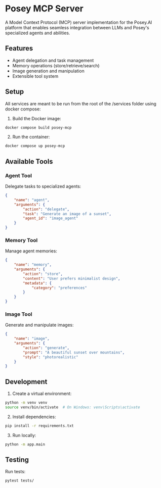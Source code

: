 # Posey MCP Server

A Model Context Protocol (MCP) server implementation for the Posey.AI platform that enables seamless integration between LLMs and Posey's specialized agents and abilities.

## Features

- Agent delegation and task management
- Memory operations (store/retrieve/search)
- Image generation and manipulation
- Extensible tool system

## Setup
All services are meant to be run from the root of the /services folder using docker compose:

1. Build the Docker image:
```bash
docker compose build posey-mcp
```

2. Run the container:
```bash
docker compose up posey-mcp
```

## Available Tools

### Agent Tool
Delegate tasks to specialized agents:
```json
{
    "name": "agent",
    "arguments": {
        "action": "delegate",
        "task": "Generate an image of a sunset",
        "agent_id": "image_agent"
    }
}
```

### Memory Tool
Manage agent memories:
```json
{
    "name": "memory",
    "arguments": {
        "action": "store",
        "content": "User prefers minimalist design",
        "metadata": {
            "category": "preferences"
        }
    }
}
```

### Image Tool
Generate and manipulate images:
```json
{
    "name": "image",
    "arguments": {
        "action": "generate",
        "prompt": "A beautiful sunset over mountains",
        "style": "photorealistic"
    }
}
```

## Development

1. Create a virtual environment:
```bash
python -m venv venv
source venv/bin/activate  # On Windows: venv\Scripts\activate
```

2. Install dependencies:
```bash
pip install -r requirements.txt
```

3. Run locally:
```bash
python -m app.main
```

## Testing

Run tests:
```bash
pytest tests/
``` 
